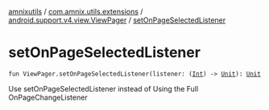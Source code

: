 [amnixutils](../../index.md) / [com.amnix.utils.extensions](../index.md) / [android.support.v4.view.ViewPager](index.md) / [setOnPageSelectedListener](./set-on-page-selected-listener.md)

# setOnPageSelectedListener

`fun ViewPager.setOnPageSelectedListener(listener: (`[`Int`](https://kotlinlang.org/api/latest/jvm/stdlib/kotlin/-int/index.html)`) -> `[`Unit`](https://kotlinlang.org/api/latest/jvm/stdlib/kotlin/-unit/index.html)`): `[`Unit`](https://kotlinlang.org/api/latest/jvm/stdlib/kotlin/-unit/index.html)

Use setOnPageSelectedListener instead of Using the Full OnPageChangeListener


